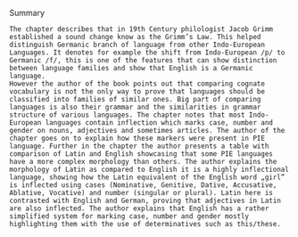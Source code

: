 Summary 

    The chapter describes that in 19th Century philologist Jacob Grimm established a sound change know as the Grimm’s Law. This helped distinguish Germanic branch of language from other Indo-European Languages. It denotes for example the shift from Indo-European /p/ to Germanic /f/, this is one of the features that can show distinction between language families and show that English is a Germanic language. 
	However the author of the book points out that comparing cognate vocabulary is not the only way to prove that languages should be classified into families of similar ones. Big part of comparing languages is also their grammar and the similarities in grammar structure of various languages. The chapter notes that most Indo-European languages contain inflection which marks case, number and gender on nouns, adjectives and sometimes articles. The author of the chapter goes on to explain how these markers were present in PIE language. Further in the chapter the author presents a table with comparison of Latin and English showcasing that some PIE languages have a more complex morphology than others. The author explains the morphology of Latin as compared to English it is a highly inflectional language, showing how the Latin equivalent of the English word „girl” is inflected using cases (Nominative, Genitive, Dative, Accusative, Ablative, Vocative) and number (singular or plural). Latin here is contrasted with English and German, proving that adjectives in Latin are also inflected. The author explains that English has a rather simplified system for marking case, number and gender mostly highlighting them with the use of determinatives such as this/these. 
